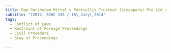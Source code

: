 ```yaml
---
title: Ram Parshotam Mittal v Portcullis Trustnet (Singapore) Pte Ltd and others 
subtitle: "[2014] SGHC 138 / 16\_July\_2014"
tags:
  - Conflict of Laws
  - Restraint of Foreign Proceedings
  - Civil Procedure
  - Stay of Proceedings

---
```


